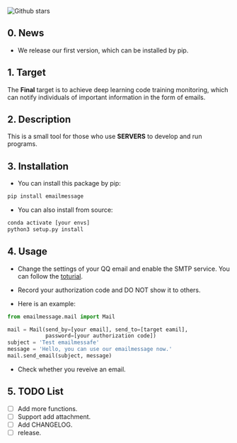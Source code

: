 <!--
 * @Descripttion: your project
 * @version: 1.0
 * @Author: JiangFeng
 * @Date: 2023-06-05 14:00:07
 * @LastEditors: JiangFeng
 * @LastEditTime: 2023-06-07 17:00:47
-->

![Github stars](https://img.shields.io/github/stars/Wolf-Warriors-FDU/mail_message.svg)

## 0. News
- We release our first version, which can be installed by pip.

## 1. Target
The **Final** target is to achieve deep learning code training monitoring, which can notify individuals of important information in the form of emails.

## 2. Description
This is a small tool for those who use **SERVERS** to develop and run programs.

## 3. Installation

- You can install this package by pip:
```bash
pip install emailmessage
```

- You can also install from source:
```bash
conda activate [your envs]
python3 setup.py install
```
## 4. Usage

- Change the settings of your QQ email and enable the SMTP service. You can follow the [toturial](www.cnblogs.com/kimsbo/p/10671851.html).

- Record your authorization code and DO NOT show it to others.

- Here is an example:
```python
from emailmessage.mail import Mail

mail = Mail(send_by=[your email], send_to=[target eamil],
            password=[your authorization code])
subject = 'Test emailmessafe'
message = 'Hello, you can use our emailmessage now.'
mail.send_email(subject, message)
```

- Check whether you reveive an email.

## 5. TODO List

- [ ] Add more functions.
- [ ] Support add attachment.
- [ ] Add CHANGELOG.
- [ ] release.